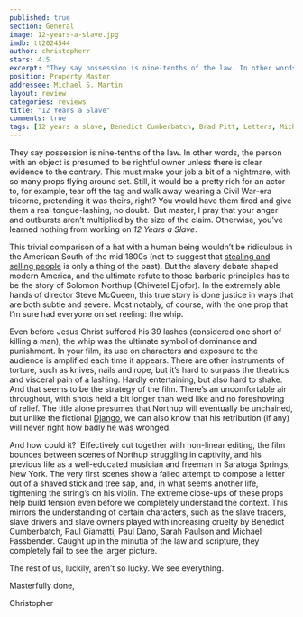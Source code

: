 ```yaml
---
published: true
section: General
image: 12-years-a-slave.jpg
imdb: tt2024544
author: christopherr 
stars: 4.5
excerpt: "They say possession is nine-tenths of the law. In other words, the person with an object is presumed to be rightful owner unless there is clear evidence to the contrary."
position: Property Master
addressee: Michael S. Martin
layout: review
categories: reviews
title: "12 Years a Slave"
comments: true
tags: [12 years a slave, Benedict Cumberbatch, Brad Pitt, Letters, Michael Fassbender, Oscars 2014, Paul Dano, Paul Giamatti, Sarah Paulson, steve mcqueen]
---
```

<p>They say possession is nine-tenths of the law. In other words, the person with an object is presumed to be rightful owner unless there is clear evidence to the contrary. This must make your job a bit of a nightmare, with so many props flying around set. Still, it would be a pretty rich for an actor to, for example, tear off the tag and walk away wearing a Civil War-era tricorne, pretending it was theirs, right? You would have them fired and give them a real tongue-lashing, no doubt.&nbsp; But master, I pray that your anger and outbursts aren&rsquo;t multiplied by the size of the claim. Otherwise, you&rsquo;ve learned nothing from working on <em>12 Years a Slave</em>.</p>
<p>This trivial comparison of a hat with a human being wouldn&rsquo;t be ridiculous in the American South of the mid 1800s (not to suggest that <a href="http://film500.wordpress.com/2011/10/19/340-the-whistleblower/">stealing and selling people</a> is only a thing of the past). But the slavery debate shaped modern America, and the ultimate refute to those barbaric principles has to be the story of Solomon Northup (Chiwetel Ejiofor). In the extremely able hands of director Steve McQueen, this true story is done justice in ways that are both subtle and severe. Most notably, of course, with the one prop that I&rsquo;m sure had everyone on set reeling: the whip.</p>
<p>Even before Jesus Christ suffered his 39 lashes (considered one short of killing a man), the whip was the ultimate symbol of dominance and punishment. In your film, its use on characters and exposure to the audience is amplified each time it appears. There are other instruments of torture, such as knives, nails and rope, but it&rsquo;s hard to surpass the theatrics and visceral pain of a lashing. Hardly entertaining, but also hard to shake. And that seems to be the strategy of the film. There&rsquo;s an uncomfortable air throughout, with shots held a bit longer than we&rsquo;d like and no foreshowing of relief. The title alone presumes that Northup will eventually be unchained, but unlike the fictional <a href="/content/2012/12/28/django-unchained.html">Django</a>, we can also know that his retribution (if any) will never right how badly he was wronged.&nbsp;</p>
<p>And how could it? &nbsp;Effectively cut together with non-linear editing, the film bounces between scenes of Northup struggling in captivity, and his previous life as a well-educated musician and freeman in Saratoga Springs, New York. The very first scenes show a failed attempt to compose a letter out of a shaved stick and tree sap, and, in what seems another life, tightening the string&rsquo;s on his violin. The extreme close-ups of these props help build tension even before we completely understand the context. This mirrors the understanding of certain characters, such as the slave traders, slave drivers and slave owners played with increasing cruelty by Benedict Cumberbatch, Paul Giamatti, Paul Dano, Sarah Paulson and Michael Fassbender. Caught up in the minutia of the law and scripture, they completely fail to see the larger picture.</p>
<p>The rest of us, luckily, aren&rsquo;t so lucky. We see everything.</p>
<p>Masterfully done,</p>
<p>Christopher</p>
